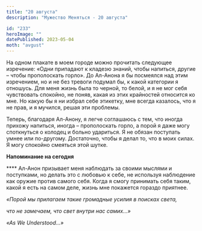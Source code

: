 ```yaml
---
title: "20 августа"
description: "Мужество Меняться - 20 августа"

id: "233"
heroImage: ""
datePublished: 2023-05-04
moth: "avgust"
---
```


На одном плакате в моем городе можно прочитать следующее изречение: «Одни
припадают к кладезю знаний, чтобы напиться, другие – чтобы прополоскать
горло». До Ал-Анона я бы посмеялся над этим изречением, но и не без тревоги
подумал бы, к какой категории я отношусь. Для меня жизнь была то черной, то
белой, и я не мог себя чувствовать спокойно, не поняв, какая из этих
крайностей относится ко мне. Но какую бы я ни избрал себе этикетку, мне всегда
казалось, что я не прав, и я мучился, решая эти проблемы.

Теперь, благодаря Ал-Анону, я легче соглашаюсь с тем, что иногда прихожу
напиться, иногда – прополоскать горло, а порой я даже могу споткнуться о
колодец и больно удариться. Я не обязан поступать умнее или по-другому.
Достаточно, чтобы я делал то, что в моих силах. Я могу спокойно смеяться этой
шутке.

**Напоминание на сегодня**

\*\*\*\* Ал-Анон призывает меня наблюдать за своими мыслями и поступками, но
делать это с любовью к себе, не используя наблюдение как оружие против самого
себя. Когда я смогу принимать себя таким, какой я есть на самом деле, жизнь
мне покажется гораздо приятнее.

_«Порой мы прилагаем такие громадные усилия в поисках света,_

_что не замечаем, что свет внутри нас самих…»_

_«As We Understood…»_
